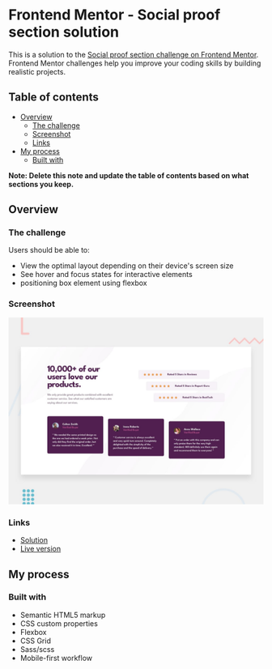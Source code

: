 # Frontend Mentor - Social proof section solution

This is a solution to the [Social proof section challenge on Frontend Mentor](https://www.frontendmentor.io/challenges/social-proof-section-6e0qTv_bA). Frontend Mentor challenges help you improve your coding skills by building realistic projects.

## Table of contents

- [Overview](#overview)
  - [The challenge](#the-challenge)
  - [Screenshot](#screenshot)
  - [Links](#links)
- [My process](#my-process)
  - [Built with](#built-with)

**Note: Delete this note and update the table of contents based on what sections you keep.**

## Overview

### The challenge

Users should be able to:

- View the optimal layout depending on their device's screen size
- See hover and focus states for interactive elements
- positioning box element using flexbox

### Screenshot

![screenshot of my solution](./design/desktop-preview.jpg)

### Links

- [Solution](https://github.com/mahdipratama/social-proof-section-master)
- [Live version](https://iridescent-horse-e59dcf.netlify.app/)

## My process

### Built with

- Semantic HTML5 markup
- CSS custom properties
- Flexbox
- CSS Grid
- Sass/scss
- Mobile-first workflow
